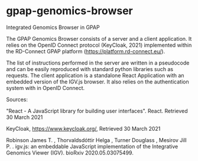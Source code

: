 # gpap-genomics-browser
Integrated Genomics Browser in GPAP

The GPAP Genomics Browser consists of a server and a client application. It relies on the OpenID Connect protocol (KeyCloak, 2021) implemented within the RD-Connect GPAP platform (https://platform.rd-connect.eu/).

The list of instructions performed in the server are written in a pseudocode and can be easily reproduced with standard python libraries such as requests.
The client application is a standalone React Application with an embedded version of the IGV.js browser. It also relies on the authentication system with in OpenID Connect.


Sources:

"React - A JavaScript library for building user interfaces". React. Retrieved 30 March 2021

KeyCloak, https://www.keycloak.org/, Retrieved 30 March 2021

Robinson James T. , Thorvaldsdóttir Helga , Turner Douglass , Mesirov Jill P. . igv.js: an embeddable JavaScript implementation of the Integrative Genomics Viewer (IGV). bioRxiv 2020.05.03075499.
